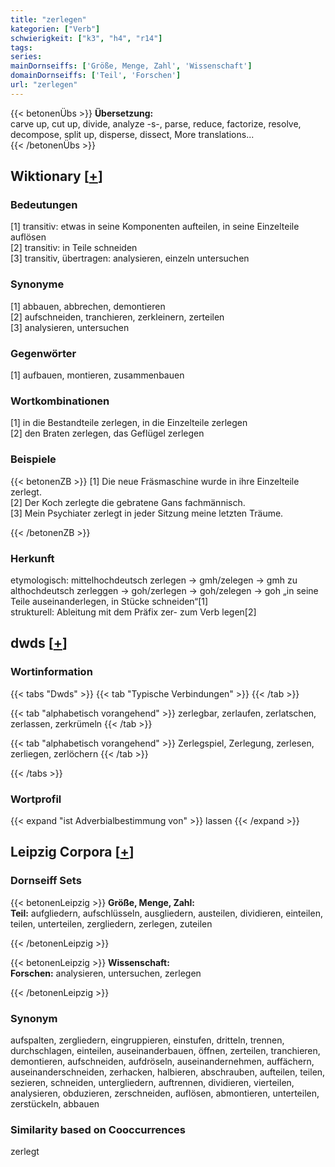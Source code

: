 ```yaml
---
title: "zerlegen"
kategorien: ["Verb"]
schwierigkeit: ["k3", "h4", "r14"]
tags:
series:
mainDornseiffs: ['Größe, Menge, Zahl', 'Wissenschaft']
domainDornseiffs: ['Teil', 'Forschen']
url: "zerlegen"
---
```


{{< betonenÜbs >}}
**Übersetzung:**  
carve up, cut up, divide, analyze -s-, parse, reduce, factorize, resolve, decompose, split up, disperse, dissect, More translations...  
{{< /betonenÜbs >}}

## Wiktionary [[+](https://de.wiktionary.org/wiki/zerlegen)]

### Bedeutungen
[1] transitiv: etwas in seine Komponenten aufteilen, in seine Einzelteile auflösen  
[2] transitiv: in Teile schneiden  
[3] transitiv, übertragen: analysieren, einzeln untersuchen  

### Synonyme
[1] abbauen, abbrechen, demontieren  
[2] aufschneiden, tranchieren, zerkleinern, zerteilen  
[3] analysieren, untersuchen  

### Gegenwörter
[1] aufbauen, montieren, zusammenbauen  

### Wortkombinationen
[1] in die Bestandteile zerlegen, in die Einzelteile zerlegen  
[2] den Braten zerlegen, das Geflügel zerlegen  

### Beispiele
{{< betonenZB >}}
[1] Die neue Fräsmaschine wurde in ihre Einzelteile zerlegt.  
[2] Der Koch zerlegte die gebratene Gans fachmännisch.  
[3] Mein Psychiater zerlegt in jeder Sitzung meine letzten Träume.  

{{< /betonenZB >}}
### Herkunft
etymologisch: mittelhochdeutsch zerlegen → gmh/zelegen → gmh zu althochdeutsch zerleggen → goh/zerlegen → goh/zelegen → goh „in seine Teile auseinanderlegen, in Stücke schneiden“[1]  
strukturell: Ableitung mit dem Präfix zer- zum Verb legen[2]  



## dwds [[+](https://www.dwds.de/wb/zerlegen)]

### Wortinformation
{{< tabs "Dwds" >}}
{{< tab "Typische Verbindungen" >}}
{{< /tab >}}

{{< tab "alphabetisch vorangehend" >}}
zerlegbar, zerlaufen, zerlatschen, zerlassen, zerkrümeln
{{< /tab >}}

{{< tab "alphabetisch vorangehend" >}}
Zerlegspiel, Zerlegung, zerlesen, zerliegen, zerlöchern
{{< /tab >}}

{{< /tabs >}}

### Wortprofil
{{< expand "ist Adverbialbestimmung von" >}} lassen {{< /expand >}}

## Leipzig Corpora [[+](https://corpora.uni-leipzig.de/en/res?word=zerlegen&corpusId=deu_newscrawl-public_2018)]

### Dornseiff Sets
{{< betonenLeipzig >}}
**Größe, Menge, Zahl:**  
**Teil:** aufgliedern, aufschlüsseln, ausgliedern, austeilen, dividieren, einteilen, teilen, unterteilen, zergliedern, zerlegen, zuteilen  

{{< /betonenLeipzig >}}


{{< betonenLeipzig >}}
**Wissenschaft:**  
**Forschen:** analysieren, untersuchen, zerlegen  

{{< /betonenLeipzig >}}

### Synonym
aufspalten, zergliedern, eingruppieren, einstufen, dritteln, trennen, durchschlagen, einteilen, auseinanderbauen, öffnen, zerteilen, tranchieren, demontieren, aufschneiden, aufdröseln, auseinandernehmen, auffächern, auseinanderschneiden, zerhacken, halbieren, abschrauben, aufteilen, teilen, sezieren, schneiden, untergliedern, auftrennen, dividieren, vierteilen, analysieren, obduzieren, zerschneiden, auflösen, abmontieren, unterteilen, zerstückeln, abbauen


### Similarity based on Cooccurrences
zerlegt

